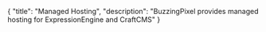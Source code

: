 {
    "title": "Managed Hosting",
    "description": "BuzzingPixel provides managed hosting for ExpressionEngine and CraftCMS"
}
